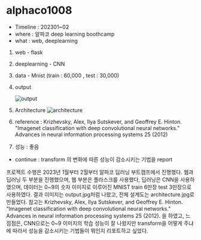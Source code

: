 # alphaco1008

- Timeline : 202301~02
- where : 알파코 deep learning boothcamp
- what : web, deeplearning

 1. web - flask
 2. deeplearning - CNN
 3. data - Mnist (train : 60,000 , test : 30,000)
 4. output
    
    ![output](https://github.com/user-attachments/assets/9b043b3b-3b65-4c55-a9a5-32f065d7d2b9)
 6. Architecture
     ![architecture](https://github.com/user-attachments/assets/1033721d-eb2c-46a5-89a7-0e40572b049d)
 7. reference : Krizhevsky, Alex, Ilya Sutskever, and Geoffrey E. Hinton. "Imagenet classification with deep convolutional neural networks." Advances in neural information processing systems 25 (2012)
 8. 성능 : 좋음
- continue : transform 의 변화에 따른 성능이 감소시키는 기법을 report 


 프로젝트 수행은 2023년 1월부터 2월부터 알파코 딥러닝 부트캠프에서 진행했다. 웹과 딥러닝 두 부분을 진행했으며, 웹 부분은 플라스크를 사용했다, 딥러닝은 CNN을 사용하였으며, 데이터는 0~9의 숫자 이미지로 이루어진 MNIST train 6만장 test 3만장으로 사용하였다. 결과 이미지는 output.jpg처럼 나왔고, 전체 설계도는 architecture.jpg로 만들었다. 참고는 Krizhevsky, Alex, Ilya Sutskever, and Geoffrey E. Hinton. "Imagenet classification with deep convolutional neural networks." Advances in neural information processing systems 25 (2012). 을 하였고, 느낌점은, CNN으로는 0~9 이미지의 학습 성능이 잘 나왔지만 transform을 어떻게 주냐에 따라서 성능을 감소시키는 기법들이 뭐인지 리포트하고 싶었다.
